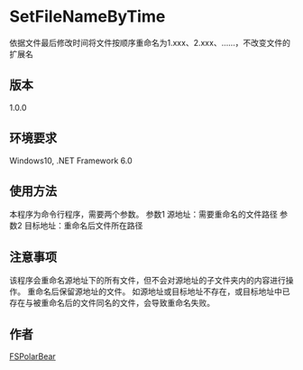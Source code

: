 # SetFileNameByTime
依据文件最后修改时间将文件按顺序重命名为1.xxx、2.xxx、……，不改变文件的扩展名

## 版本
1.0.0

## 环境要求
Windows10, .NET Framework 6.0

## 使用方法
本程序为命令行程序，需要两个参数。
参数1 源地址：需要重命名的文件路径
参数2 目标地址：重命名后文件所在路径

## 注意事项
该程序会重命名源地址下的所有文件，但不会对源地址的子文件夹内的内容进行操作。
重命名后保留源地址的文件。
如源地址或目标地址不存在，或目标地址中已存在与被重命名后的文件同名的文件，会导致重命名失败。

## 作者
[FSPolarBear](https://github.com/FSPolarBear)